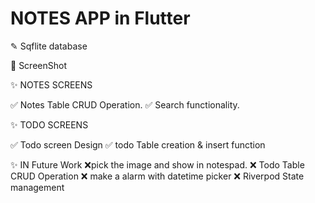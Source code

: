 # NOTES APP in Flutter

✎ Sqflite database


👀 ScreenShot



✨ NOTES SCREENS

✅ Notes Table CRUD Operation.
✅ Search functionality.



✨ TODO SCREENS

✅ Todo screen Design
✅ todo Table creation & insert function

✨ IN Future Work
❌pick the image and show in notespad.
❌ Todo Table CRUD Operation
❌ make a alarm with datetime picker
❌ Riverpod State management 
